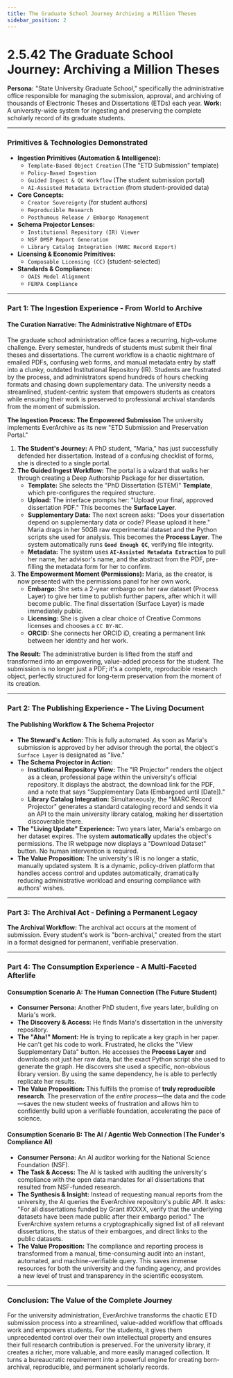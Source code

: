 ```yaml
---
title: The Graduate School Journey Archiving a Million Theses
sidebar_position: 2
---
```


# 2.5.42 The Graduate School Journey: Archiving a Million Theses

**Persona:** "State University Graduate School," specifically the administrative office responsible for managing the submission, approval, and archiving of thousands of Electronic Theses and Dissertations (ETDs) each year.
**Work:** A university-wide system for ingesting and preserving the complete scholarly record of its graduate students.

---

### **Primitives & Technologies Demonstrated**

*   **Ingestion Primitives (Automation & Intelligence):**
    *   `Template-Based Object Creation` (The "ETD Submission" template)
    *   `Policy-Based Ingestion`
    *   `Guided Ingest & QC Workflow` (The student submission portal)
    *   `AI-Assisted Metadata Extraction` (from student-provided data)
*   **Core Concepts:**
    *   `Creator Sovereignty` (for student authors)
    *   `Reproducible Research`
    *   `Posthumous Release / Embargo Management`
*   **Schema Projector Lenses:**
    *   `Institutional Repository (IR) Viewer`
    *   `NSF DMSP Report Generation`
    *   `Library Catalog Integration (MARC Record Export)`
*   **Licensing & Economic Primitives:**
    *   `Composable Licensing (CC)` (student-selected)
*   **Standards & Compliance:**
    *   `OAIS Model Alignment`
    *   `FERPA Compliance`

---

### **Part 1: The Ingestion Experience - From World to Archive**

#### **The Curation Narrative: The Administrative Nightmare of ETDs**
The graduate school administration office faces a recurring, high-volume challenge. Every semester, hundreds of students must submit their final theses and dissertations. The current workflow is a chaotic nightmare of emailed PDFs, confusing web forms, and manual metadata entry by staff into a clunky, outdated Institutional Repository (IR). Students are frustrated by the process, and administrators spend hundreds of hours checking formats and chasing down supplementary data. The university needs a streamlined, student-centric system that empowers students as creators while ensuring their work is preserved to professional archival standards from the moment of submission.

**The Ingestion Process: The Empowered Submission**
The university implements EverArchive as its new "ETD Submission and Preservation Portal."

1.  **The Student's Journey:** A PhD student, "Maria," has just successfully defended her dissertation. Instead of a confusing checklist of forms, she is directed to a single portal.
2.  **The Guided Ingest Workflow:** The portal is a wizard that walks her through creating a Deep Authorship Package for her dissertation.
    *   **Template:** She selects the "PhD Dissertation (STEM)" **Template**, which pre-configures the required structure.
    *   **Upload:** The interface prompts her: "Upload your final, approved dissertation PDF." This becomes the **Surface Layer**.
    *   **Supplementary Data:** The next screen asks: "Does your dissertation depend on supplementary data or code? Please upload it here." Maria drags in her 50GB raw experimental dataset and the Python scripts she used for analysis. This becomes the **Process Layer**. The system automatically runs **`Good Enough QC`**, verifying file integrity.
    *   **Metadata:** The system uses **`AI-Assisted Metadata Extraction`** to pull her name, her advisor's name, and the abstract from the PDF, pre-filling the metadata form for her to confirm.
3.  **The Empowerment Moment (Permissions):** Maria, as the creator, is now presented with the permissions panel for her own work.
    *   **Embargo:** She sets a 2-year embargo on her raw dataset (Process Layer) to give her time to publish further papers, after which it will become public. The final dissertation (Surface Layer) is made immediately public.
    *   **Licensing:** She is given a clear choice of Creative Commons licenses and chooses a `CC BY-NC`.
    *   **ORCID:** She connects her ORCID iD, creating a permanent link between her identity and her work.

**The Result:** The administrative burden is lifted from the staff and transformed into an empowering, value-added process for the student. The submission is no longer just a PDF; it's a complete, reproducible research object, perfectly structured for long-term preservation from the moment of its creation.

---

### **Part 2: The Publishing Experience - The Living Document**

#### **The Publishing Workflow & The Schema Projector**
*   **The Steward's Action:** This is fully automated. As soon as Maria's submission is approved by her advisor through the portal, the object's `Surface Layer` is designated as "live."
*   **The Schema Projector in Action:**
    *   **Institutional Repository View:** The "IR Projector" renders the object as a clean, professional page within the university's official repository. It displays the abstract, the download link for the PDF, and a note that says "Supplementary Data (Embargoed until [Date])."
    *   **Library Catalog Integration:** Simultaneously, the "MARC Record Projector" generates a standard cataloging record and sends it via an API to the main university library catalog, making her dissertation discoverable there.
*   **The "Living Update" Experience:** Two years later, Maria's embargo on her dataset expires. The system **automatically** updates the object's permissions. The IR webpage now displays a "Download Dataset" button. No human intervention is required.
*   **The Value Proposition:** The university's IR is no longer a static, manually updated system. It is a dynamic, policy-driven platform that handles access control and updates automatically, dramatically reducing administrative workload and ensuring compliance with authors' wishes.

---

### **Part 3: The Archival Act - Defining a Permanent Legacy**

**The Archival Workflow:**
The archival act occurs at the moment of submission. Every student's work is "born-archival," created from the start in a format designed for permanent, verifiable preservation.

---

### **Part 4: The Consumption Experience - A Multi-Faceted Afterlife**

#### **Consumption Scenario A: The Human Connection (The Future Student)**
*   **Consumer Persona:** Another PhD student, five years later, building on Maria's work.
*   **The Discovery & Access:** He finds Maria's dissertation in the university repository.
*   **The "Aha!" Moment:** He is trying to replicate a key graph in her paper. He can't get his code to work. Frustrated, he clicks the "View Supplementary Data" button. He accesses the **Process Layer** and downloads not just her raw data, but the exact Python script she used to generate the graph. He discovers she used a specific, non-obvious library version. By using the same dependency, he is able to perfectly replicate her results.
*   **The Value Proposition:** This fulfills the promise of **truly reproducible research**. The preservation of the *entire process*—the data and the code—saves the new student weeks of frustration and allows him to confidently build upon a verifiable foundation, accelerating the pace of science.

#### **Consumption Scenario B: The AI / Agentic Web Connection (The Funder's Compliance AI)**
*   **Consumer Persona:** An AI auditor working for the National Science Foundation (NSF).
*   **The Task & Access:** The AI is tasked with auditing the university's compliance with the open data mandates for all dissertations that resulted from NSF-funded research.
*   **The Synthesis & Insight:** Instead of requesting manual reports from the university, the AI queries the EverArchive repository's public API. It asks: "For all dissertations funded by Grant #XXXX, verify that the underlying datasets have been made public after their embargo period." The EverArchive system returns a cryptographically signed list of all relevant dissertations, the status of their embargoes, and direct links to the public datasets.
*   **The Value Proposition:** The compliance and reporting process is transformed from a manual, time-consuming audit into an instant, automated, and machine-verifiable query. This saves immense resources for both the university and the funding agency, and provides a new level of trust and transparency in the scientific ecosystem.

---

### **Conclusion: The Value of the Complete Journey**
For the university administration, EverArchive transforms the chaotic ETD submission process into a streamlined, value-added workflow that offloads work and empowers students. For the students, it gives them unprecedented control over their own intellectual property and ensures their full research contribution is preserved. For the university library, it creates a richer, more valuable, and more easily managed collection. It turns a bureaucratic requirement into a powerful engine for creating born-archival, reproducible, and permanent scholarly records.